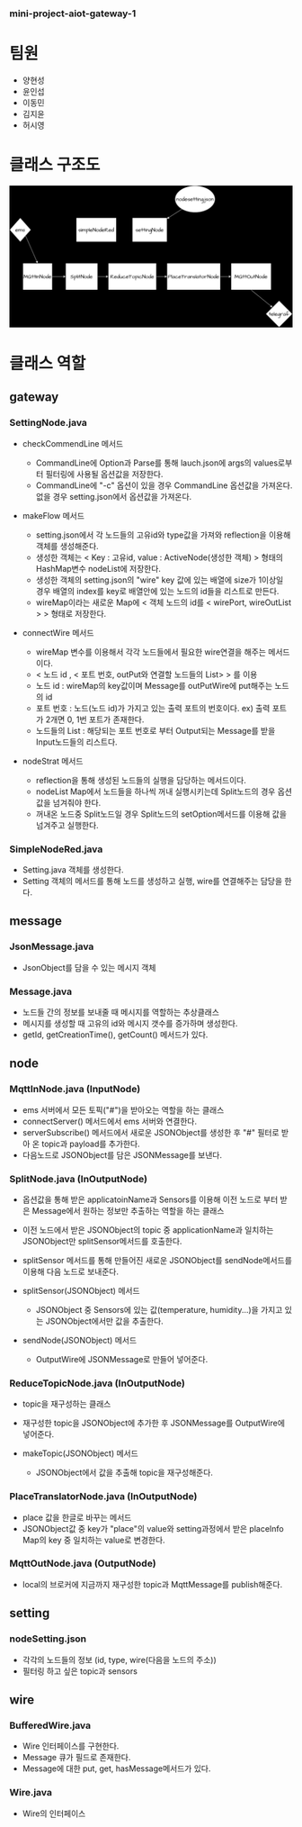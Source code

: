### mini-project-aiot-gateway-1
# 팀원
- 양현성
- 윤인섭
- 이동민
- 김지윤
- 허시영

# 클래스 구조도
![클래스 구조도](img/ClassDiagram.png)

# 클래스 역할

## gateway
### SettingNode.java
  - checkCommendLine 메서드
    - CommandLine에 Option과 Parse를 통해 lauch.json에 args의 values로부터 필터링에 사용될 옵션값을 저장한다.
    - CommandLine에 "-c" 옵션이 있을 경우 CommandLine 옵션값을 가져온다. 없을 경우 setting.json에서 옵션값을 가져온다.
      
  - makeFlow 메서드
    - setting.json에서 각 노드들의 고유id와 type값을 가져와 reflection을 이용해 객체를 생성해준다.
    - 생성한 객체는 < Key : 고유id, value : ActiveNode(생성한 객체) > 형태의 HashMap변수 nodeList에 저장한다.
    - 생성한 객체의 setting.json의 "wire" key 값에 있는 배열에 size가 1이상일 경우 배열의 index를 key로 배열안에 있는 노드의 id들을 리스트로 만든다.
    - wireMap이라는 새로운 Map에 < 객체 노드의 id를  < wirePort, wireOutList > > 형태로 저장한다.
      
  - connectWire 메서드
    - wireMap 변수를 이용해서 각각 노드들에서 필요한 wire연결을 해주는 메서드이다.
    - < 노드 id , < 포트 번호, outPut와 연결할 노드들의 List> > 를 이용
    - 노드 id : wireMap의 key값이며 Message를 outPutWire에 put해주는 노드의 id
    - 포트 번호 : 노드(노드 id)가 가지고 있는 출력 포트의 번호이다. ex) 출력 포트가 2개면 0, 1번 포트가 존재한다.
    - 노드들의 List : 해당되는 포트 번호로 부터 Output되는 Message를 받을 Input노드들의 리스트다.
      
  - nodeStrat 메서드
    - reflection을 통해 생성된 노드들의 실행을 담당하는 메서드이다.
    - nodeList Map에서 노드들을 하나씩 꺼내 실행시키는데 Split노드의 경우 옵션값을 넘겨줘야 한다.
    - 꺼내온 노드중 Split노드일 경우 Split노드의 setOption메서드를 이용해 값을 넘겨주고 실행한다.
  
### SimpleNodeRed.java
  - Setting.java 객체를 생성한다.
  - Setting 객체의 메서드를 통해 노드를 생성하고 실행, wire를 연결해주는 담당을 한다.
  
## message
### JsonMessage.java
  - JsonObject를 담을 수 있는 메시지 객체
  
### Message.java
  - 노드들 간의 정보를 보내줄 때 메시지를 역할하는 추상클래스
  - 메시지를 생성할 때 고유의 id와 메시지 갯수를 증가하며 생성한다.
  - getId, getCreationTime(), getCount() 메서드가 있다.
  
## node
### MqttInNode.java (InputNode)
  - ems 서버에서 모든 토픽("#")을 받아오는 역할을 하는 클래스
  - connectServer() 메서드에서 ems 서버와 연결한다.
  - serverSubscribe() 메서드에서 새로운 JSONObject를 생성한 후 "#" 필터로 받아 온 topic과 payload를 추가한다.
  - 다음노드로 JSONObject를 담은 JSONMessage를 보낸다.
  
### SplitNode.java (InOutputNode)
  - 옵션값을 통해 받은 applicatoinName과 Sensors를 이용해 이전 노드로 부터 받은 Message에서 원하는 정보만 추출하는 역할을 하는 클래스
  - 이전 노드에서 받은 JSONObject의 topic 중 applicationName과 일치하는 JSONObject만 splitSensor메서드를 호출한다.
  - splitSensor 메서드를 통해 만들어진 새로운 JSONObject를 sendNode메서드를 이용해 다음 노드로 보내준다.
  
  - splitSensor(JSONObject) 메서드
    - JSONObject 중 Sensors에 있는 값(temperature, humidity...)을 가지고 있는 JSONObject에서만 값을 추출한다.
   
  - sendNode(JSONObject) 메서드
    - OutputWire에 JSONMessage로 만들어 넣어준다.
  
### ReduceTopicNode.java (InOutputNode)
  - topic을 재구성하는 클래스
  - 재구성한 topic을 JSONObject에 추가한 후 JSONMessage를 OutputWire에 넣어준다.
  
  - makeTopic(JSONObject) 메서드
    - JSONObject에서 값을 추출해 topic을 재구성해준다.
  
### PlaceTranslatorNode.java (InOutputNode)
  - place 값을 한글로 바꾸는 메서드
  - JSONObject값 중 key가 "place"의 value와 setting과정에서 받은 placeInfo Map의 key 중 일치하는 value로 변경한다. 
  
### MqttOutNode.java (OutputNode)
  - local의 브로커에 지금까지 재구성한 topic과 MqttMessage를 publish해준다.
  
## setting
### nodeSetting.json
  - 각각의 노드들의 정보 (id, type, wire(다음을 노드의 주소))
  - 필터링 하고 싶은 topic과 sensors
  
## wire
### BufferedWire.java
  - Wire 인터페이스를 구현한다.
  - Message 큐가 필드로 존재한다.
  - Message에 대한 put, get, hasMessage메서드가 있다.
  
### Wire.java
  - Wire의 인터페이스
  

